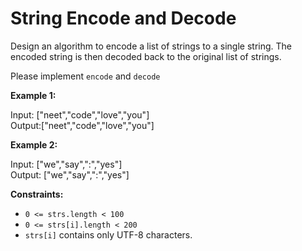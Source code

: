 # String Encode and Decode

Design an algorithm to encode a list of strings to a single string. The encoded string is then decoded back to the original list of strings.

Please implement `encode` and `decode`

**Example 1:**

Input: ["neet","code","love","you"] </br>
Output:["neet","code","love","you"]

**Example 2:**

Input: ["we","say",":","yes"] </br>
Output: ["we","say",":","yes"]

**Constraints:**

- `0 <= strs.length < 100`
- `0 <= strs[i].length < 200`
- `strs[i]` contains only UTF-8 characters.